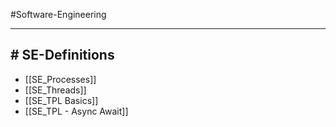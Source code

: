 #Software-Engineering 

---
## # SE-Definitions

- [[SE_Processes]]
- [[SE_Threads]]
- [[SE_TPL Basics]]
- [[SE_TPL - Async Await]]

